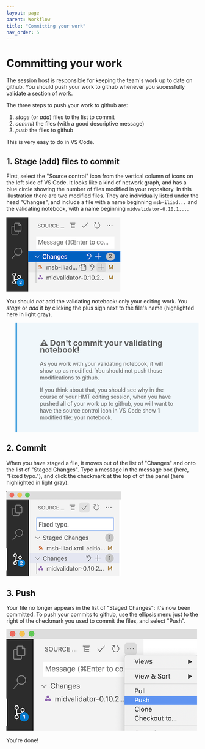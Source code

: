 ```yaml
---
layout: page
parent: Workflow
title: "Committing your work"
nav_order: 5
---
```


# Committing your work

The session host is responsible for keeping the team's work up to date on github.  You should push your work to github whenever you sucessfully validate a section of work.

The three steps to push your work to github are:

1. *stage* (or *add*) files to the list to commit
2. *commit* the files (with a good descriptive message)
3. *push* the files to github

This is very easy to do in VS Code.


## 1. Stage (add) files to commit

First, select the "Source control" icon from the vertical column of icons on the left side of VS Code. It looks like a kind of network graph, and has a blue circle showing the number of files modified in your repository. In this illustration there are two modified files.
They are individually listed under the head "Changes", and include a file with a name beginning `msb-iliad...` and the validating notebook, with a name beginning `midvalidator-0.10.1...`.

![](../../imgs/gitstage.png)

You should *not* add the validating notebook: only your editing work.  You *stage* or *add* it by clicking the plus sign next to the file's name (highlighted here in light gray).


> ## ⚠️ Don't commit your validating notebook!
>
> As you work with your validating notebook, it will show up as modified. You should not push those modifications to github.
>
> If you think about that, you should see why in the course of your HMT editing session, when you have pushed all of your work up to github, you will want to have the source control icon in VS Code show **1** modified file:  your notebook.


## 2. Commit

When you have staged a file, it moves out of the list of "Changes" and onto the list of "Staged Changes".  Type a message in the message box (here, "Fixed typo."), and click the checkmark at the top of of the panel (here highlighted in light gray).

![](../../imgs/gitcommit.png)


## 3. Push

Your file no longer appears in the list of "Staged Changes": it's now been committed.  To push your commits to github, use the ellipsis menu just to the right of the checkmark you used to commit the files, and select "Push".

![](../../imgs/gitpush.png)

You're done!




<style>
    blockquote {
         
     background-color: #f0f7fb;
     background-position: 9px 0px;
     background-repeat: no-repeat;
     border-left: solid 4px #3498db;
     line-height: 18px;
     overflow: hidden;
     padding: 15px 60px;
   font-style: normal;
  
    }
</style>